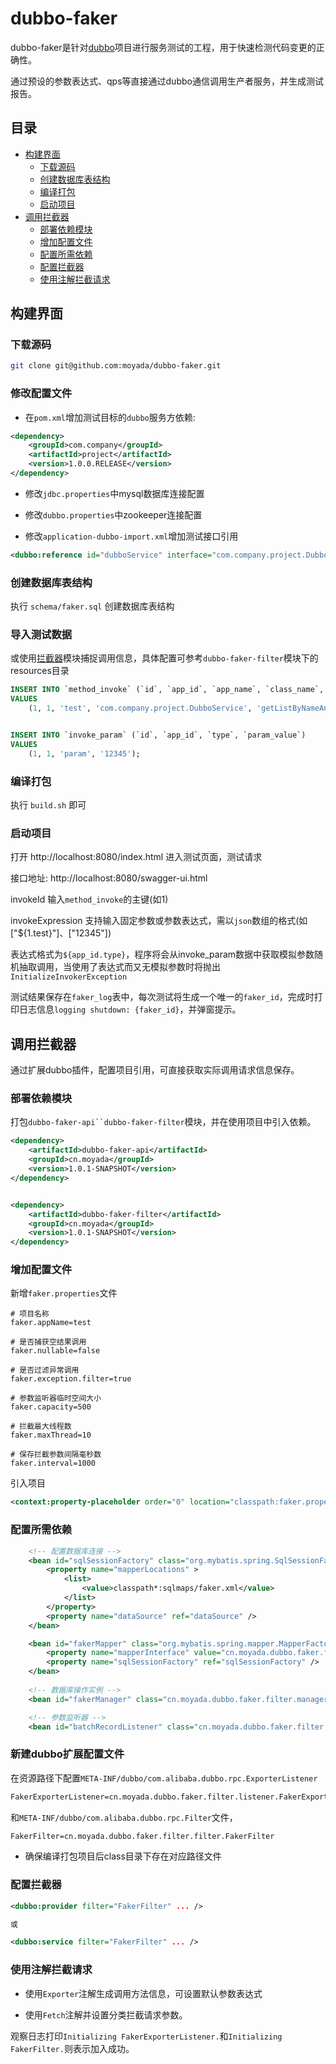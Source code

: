 # dubbo-faker

dubbo-faker是针对[dubbo](https://github.com/apache/incubator-dubbo)项目进行服务测试的工程，用于快速检测代码变更的正确性。

通过预设的参数表达式、qps等直接通过dubbo通信调用生产者服务，并生成测试报告。

## 目录

* [构建界面](#构建界面)
  * [下载源码](#下载源码)
  * [创建数据库表结构](#创建数据库表结构)
  * [编译打包](#编译打包)
  * [启动项目](#启动项目)
* [调用拦截器](#调用拦截器)
  * [部署依赖模块](#部署依赖模块)
  * [增加配置文件](#增加配置文件)
  * [配置所需依赖](#配置所需依赖)
  * [配置拦截器](#配置拦截器)
  * [使用注解拦截请求](#使用注解拦截请求)

## 构建界面

### 下载源码

```sh
git clone git@github.com:moyada/dubbo-faker.git
```

### 修改配置文件

* 在`pom.xml`增加测试目标的`dubbo`服务方依赖:

```xml
<dependency>
    <groupId>com.company</groupId>
    <artifactId>project</artifactId>
    <version>1.0.0.RELEASE</version>
</dependency>
 ```
 
* 修改`jdbc.properties`中mysql数据库连接配置

* 修改`dubbo.properties`中zookeeper连接配置

* 修改`application-dubbo-import.xml`增加测试接口引用

```xml
<dubbo:reference id="dubboService" interface="com.company.project.DubboService" />
```


### 创建数据库表结构
执行 `schema/faker.sql` 创建数据库表结构


### 导入测试数据
或使用[拦截器](#调用拦截器)模块捕捉调用信息，具体配置可参考`dubbo-faker-filter`模块下的resources目录

```sql
INSERT INTO `method_invoke` (`id`, `app_id`, `app_name`, `class_name`, `method_name`, `param_type`, `return_type`, `expression`)
VALUES
	(1, 1, 'test', 'com.company.project.DubboService', 'getListByNameAndType', 'java.lang.String,java.lang.Integer', 'java.util.List', '["${1.param}"]');


INSERT INTO `invoke_param` (`id`, `app_id`, `type`, `param_value`)
VALUES
	(1, 1, 'param', '12345');
```

### 编译打包
执行 `build.sh` 即可

### 启动项目
打开 http://localhost:8080/index.html 进入测试页面，测试请求

接口地址: http://localhost:8080/swagger-ui.html

invokeId 输入`method_invoke`的主键(如1)

invokeExpression 支持输入固定参数或参数表达式，需以`json`数组的格式(如["${1.test}"]、["12345"])

表达式格式为`${app_id.type}`，程序将会从invoke_param数据中获取模拟参数随机抽取调用，当使用了表达式而又无模拟参数时将抛出`InitializeInvokerException`

测试结果保存在`faker_log`表中，每次测试将生成一个唯一的`faker_id`，完成时打印日志信息`logging shutdown: {faker_id}`，并弹窗提示。


## 调用拦截器
通过扩展dubbo插件，配置项目引用，可直接获取实际调用请求信息保存。


### 部署依赖模块
打包`dubbo-faker-api``dubbo-faker-filter`模块，并在使用项目中引入依赖。
```xml
<dependency>
    <artifactId>dubbo-faker-api</artifactId>
    <groupId>cn.moyada</groupId>
    <version>1.0.1-SNAPSHOT</version>
</dependency>


<dependency>
    <artifactId>dubbo-faker-filter</artifactId>
    <groupId>cn.moyada</groupId>
    <version>1.0.1-SNAPSHOT</version>
</dependency>

```


### 增加配置文件
新增`faker.properties`文件
```properties
# 项目名称
faker.appName=test

# 是否捕获空结果调用
faker.nullable=false

# 是否过滤异常调用
faker.exception.filter=true

# 参数监听器临时空间大小
faker.capacity=500

# 拦截最大线程数
faker.maxThread=10

# 保存拦截参数间隔毫秒数
faker.interval=1000
```

引入项目
```xml
<context:property-placeholder order="0" location="classpath:faker.properties" ignore-unresolvable="true" />
```


### 配置所需依赖
```xml
    <!-- 配置数据库连接 -->
    <bean id="sqlSessionFactory" class="org.mybatis.spring.SqlSessionFactoryBean">
        <property name="mapperLocations" >
            <list>
                <value>classpath*:sqlmaps/faker.xml</value>
            </list>
        </property>
        <property name="dataSource" ref="dataSource" />
    </bean>

    <bean id="fakerMapper" class="org.mybatis.spring.mapper.MapperFactoryBean">
        <property name="mapperInterface" value="cn.moyada.dubbo.faker.filter.dao.FakerDAO"/>
        <property name="sqlSessionFactory" ref="sqlSessionFactory" />
    </bean>
    
    <!-- 数据库操作实例 -->
    <bean id="fakerManager" class="cn.moyada.dubbo.faker.filter.manager.FakerManager" />

    <!-- 参数监听器 -->
    <bean id="batchRecordListener" class="cn.moyada.dubbo.faker.filter.listener.BatchRecordListener" />
```

### 新建dubbo扩展配置文件

在资源路径下配置`META-INF/dubbo/com.alibaba.dubbo.rpc.ExporterListener`

```txt
FakerExporterListener=cn.moyada.dubbo.faker.filter.listener.FakerExporterListener
```

和`META-INF/dubbo/com.alibaba.dubbo.rpc.Filter`文件，
```txt
FakerFilter=cn.moyada.dubbo.faker.filter.filter.FakerFilter
```

* 确保编译打包项目后class目录下存在对应路径文件


### 配置拦截器
```xml
<dubbo:provider filter="FakerFilter" ... />

或

<dubbo:service filter="FakerFilter" ... />

```

### 使用注解拦截请求

* 使用`Exporter`注解生成调用方法信息，可设置默认参数表达式

* 使用`Fetch`注解并设置分类拦截请求参数。

观察日志打印`Initializing FakerExporterListener.`和`Initializing FakerFilter.`则表示加入成功。


